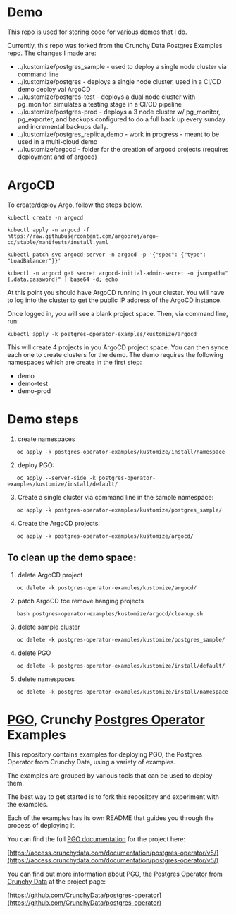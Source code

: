 # Demo
This repo is used for storing code for various demos that I do. 

Currently, this repo was forked from the Crunchy Data Postgres Examples repo. The changes I made are:

* ../kustomize/postgres_sample - used to deploy a single node cluster via command line
* ../kustomize/postgres - deploys a single node cluster, used in a CI/CD demo deploy vai ArgoCD
* ../kustomize/postgres-test - deploys a dual node cluster with pg_monitor. simulates a testing stage in a CI/CD pipeline
* ../kustomize/postgres-prod - deploys a 3 node cluster w/ pg_monitor, pg_exporter, and backups configured to do a full back up every sunday and incremental backups daily.
* ../kustomize/postgres_replica_demo - work in progress - meant to be used in a multi-cloud demo
* ../kustomize/argocd - folder for the creation of argocd projects (requires deployment and of argocd)

# ArgoCD

To create/deploy Argo, follow the steps below.
  ```console
  kubectl create -n argocd
  ```
  ```console
  kubectl apply -n argocd -f https://raw.githubusercontent.com/argoproj/argo-cd/stable/manifests/install.yaml
  ```
  ```console
  kubectl patch svc argocd-server -n argocd -p '{"spec": {"type": "LoadBalancer"}}'
  ```
  ```console
  kubectl -n argocd get secret argocd-initial-admin-secret -o jsonpath="{.data.password}" | base64 -d; echo
  ```

At this point you should have ArgoCD running in your cluster. You will have to log into the cluster to get the public IP address of the ArgoCD instance.

Once logged in, you will see a blank project space. Then, via command line, run:

```console
kubectl apply -k postgres-operator-examples/kustomize/argocd
```

This will create 4 projects in you ArgoCD project space. You can then synce each one to create clusters for the demo. The demo requires the following namespaces which are create in the first step:
* demo
* demo-test
* demo-prod

# Demo steps
 1) create namespaces
 
```console
   oc apply -k postgres-operator-examples/kustomize/install/namespace

```  

 2) deploy PGO: 
 
```console
   oc apply --server-side -k postgres-operator-examples/kustomize/install/default/

``` 
 3) Create a single cluster via command line in the sample namespace:
 
```console
   oc apply -k postgres-operator-examples/kustomize/postgres_sample/

```
 4) Create the ArgoCD projects:
 
```console
   oc apply -k postgres-operator-examples/kustomize/argocd/

```

## To clean up the demo space:
   
 1) delete ArgoCD project 
   
```console
   oc delete -k postgres-operator-examples/kustomize/argocd/

``` 
   
 2) patch ArgoCD toe remove hanging projects
   
  
```console
   bash postgres-operator-examples/kustomize/argocd/cleanup.sh

```
 3) delete sample cluster
   
   
```console
   oc delete -k postgres-operator-examples/kustomize/postgres_sample/

```  
 4) delete PGO

```console
   oc delete -k postgres-operator-examples/kustomize/install/default/

```
  5) delete namespaces
   
```console
   oc delete -k postgres-operator-examples/kustomize/install/namespace

``` 
    





# [PGO](https://github.com/CrunchyData/postgres-operator), Crunchy [Postgres Operator](https://github.com/CrunchyData/postgres-operator) Examples

This repository contains examples for deploying PGO, the Postgres Operator from Crunchy Data, using a variety of examples.

The examples are grouped by various tools that can be used to deploy them.

The best way to get started is to fork this repository and experiment with the examples.

Each of the examples has its own README that guides you through the process of deploying it.

You can find the full [PGO documentation](https://access.crunchydata.com/documentation/postgres-operator/v5/) for the project here:

[https://access.crunchydata.com/documentation/postgres-operator/v5/](https://access.crunchydata.com/documentation/postgres-operator/v5/)

You can find out more information about [PGO](https://github.com/CrunchyData/postgres-operator), the [Postgres Operator](https://github.com/CrunchyData/postgres-operator) from [Crunchy Data](https://www.crunchydata.com) at the project page:

[https://github.com/CrunchyData/postgres-operator](https://github.com/CrunchyData/postgres-operator)
